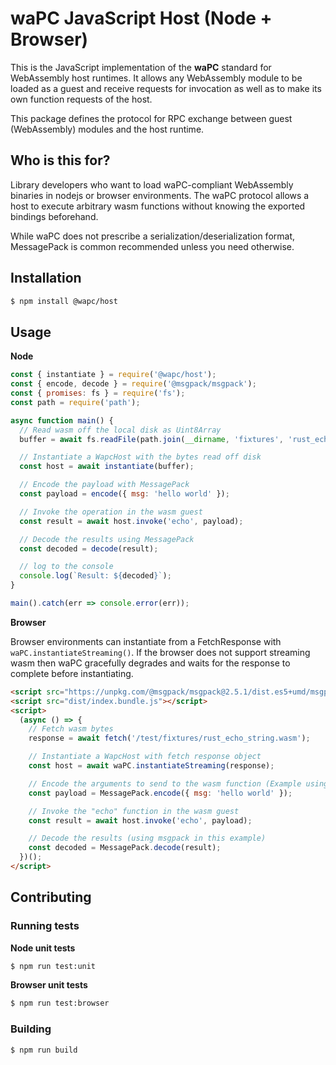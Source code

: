 # waPC JavaScript Host (Node + Browser)

This is the JavaScript implementation of the **waPC** standard for WebAssembly host runtimes. It allows any WebAssembly module to be loaded as a guest and receive requests for invocation as well as to make its own function requests of the host.

This package defines the protocol for RPC exchange between guest (WebAssembly) modules and the host runtime.

## Who is this for?

Library developers who want to load waPC-compliant WebAssembly binaries in nodejs or browser environments. The waPC protocol allows a host to execute arbitrary wasm functions without knowing the exported bindings beforehand.

While waPC does not prescribe a serialization/deserialization format, MessagePack is common recommended unless you need otherwise.

## Installation

```sh
$ npm install @wapc/host
```

## Usage

**Node**

```js
const { instantiate } = require('@wapc/host');
const { encode, decode } = require('@msgpack/msgpack');
const { promises: fs } = require('fs');
const path = require('path');

async function main() {
  // Read wasm off the local disk as Uint8Array
  buffer = await fs.readFile(path.join(__dirname, 'fixtures', 'rust_echo_string.wasm'));

  // Instantiate a WapcHost with the bytes read off disk
  const host = await instantiate(buffer);

  // Encode the payload with MessagePack
  const payload = encode({ msg: 'hello world' });

  // Invoke the operation in the wasm guest
  const result = await host.invoke('echo', payload);

  // Decode the results using MessagePack
  const decoded = decode(result);

  // log to the console
  console.log(`Result: ${decoded}`);
}

main().catch(err => console.error(err));
```

**Browser**

Browser environments can instantiate from a FetchResponse with `waPC.instantiateStreaming()`. If the browser does not support streaming wasm then waPC gracefully degrades and waits for the response to complete before instantiating.

```html
<script src="https://unpkg.com/@msgpack/msgpack@2.5.1/dist.es5+umd/msgpack.min.js"></script>
<script src="dist/index.bundle.js"></script>
<script>
  (async () => {
    // Fetch wasm bytes
    response = await fetch('/test/fixtures/rust_echo_string.wasm');

    // Instantiate a WapcHost with fetch response object
    const host = await waPC.instantiateStreaming(response);

    // Encode the arguments to send to the wasm function (Example using msgpack)
    const payload = MessagePack.encode({ msg: 'hello world' });

    // Invoke the "echo" function in the wasm guest
    const result = await host.invoke('echo', payload);

    // Decode the results (using msgpack in this example)
    const decoded = MessagePack.decode(result);
  })();
</script>
```

## Contributing

### Running tests

**Node unit tests**

```sh
$ npm run test:unit
```

**Browser unit tests**

```sh
$ npm run test:browser
```

### Building

```sh
$ npm run build
```
